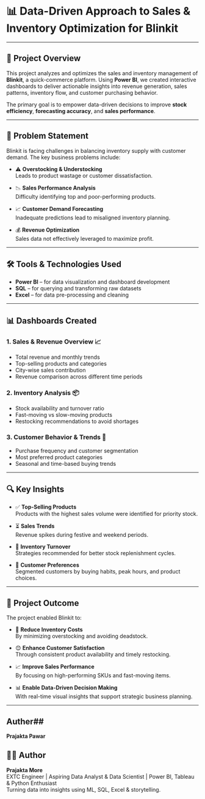 
# 📊 Data-Driven Approach to Sales & Inventory Optimization for Blinkit

---

## 🚀 Project Overview

This project analyzes and optimizes the sales and inventory management of **Blinkit**, a quick-commerce platform. Using **Power BI**, we created interactive dashboards to deliver actionable insights into revenue generation, sales patterns, inventory flow, and customer purchasing behavior.

The primary goal is to empower data-driven decisions to improve **stock efficiency**, **forecasting accuracy**, and **sales performance**.

---

## 🎯 Problem Statement

Blinkit is facing challenges in balancing inventory supply with customer demand. The key business problems include:

- ⚠️ **Overstocking & Understocking**  
  Leads to product wastage or customer dissatisfaction.

- 📉 **Sales Performance Analysis**  
  Difficulty identifying top and poor-performing products.

- 📈 **Customer Demand Forecasting**  
  Inadequate predictions lead to misaligned inventory planning.

- 💰 **Revenue Optimization**  
  Sales data not effectively leveraged to maximize profit.

---

## 🛠️ Tools & Technologies Used

- **Power BI** – for data visualization and dashboard development  
- **SQL** – for querying and transforming raw datasets  
- **Excel** – for data pre-processing and cleaning

---

## 📊 Dashboards Created

### 1. Sales & Revenue Overview 📈  
- Total revenue and monthly trends  
- Top-selling products and categories  
- City-wise sales contribution  
- Revenue comparison across different time periods

### 2. Inventory Analysis 📦  
- Stock availability and turnover ratio  
- Fast-moving vs slow-moving products  
- Restocking recommendations to avoid shortages

### 3. Customer Behavior & Trends 🛒  
- Purchase frequency and customer segmentation  
- Most preferred product categories  
- Seasonal and time-based buying trends

---

## 🔍 Key Insights

- ✅ **Top-Selling Products**  
  Products with the highest sales volume were identified for priority stock.

- ⏳ **Sales Trends**  
  Revenue spikes during festive and weekend periods.

- 🔄 **Inventory Turnover**  
  Strategies recommended for better stock replenishment cycles.

- 👥 **Customer Preferences**  
  Segmented customers by buying habits, peak hours, and product choices.

---

## 🚀 Project Outcome

The project enabled Blinkit to:

- 💸 **Reduce Inventory Costs**  
  By minimizing overstocking and avoiding deadstock.

- 😊 **Enhance Customer Satisfaction**  
  Through consistent product availability and timely restocking.

- 📈 **Improve Sales Performance**  
  By focusing on high-performing SKUs and fast-moving items.

- 📊 **Enable Data-Driven Decision Making**  
  With real-time visual insights that support strategic business planning.

---
## Auther##
**Prajakta Pawar**
## 👩‍💻 Author

**Prajakta More**  
EXTC Engineer | Aspiring Data Analyst & Data Scientist | 
Power BI, Tableau & Python Enthusiast  
Turning data into insights using ML, SQL, Excel & storytelling.
